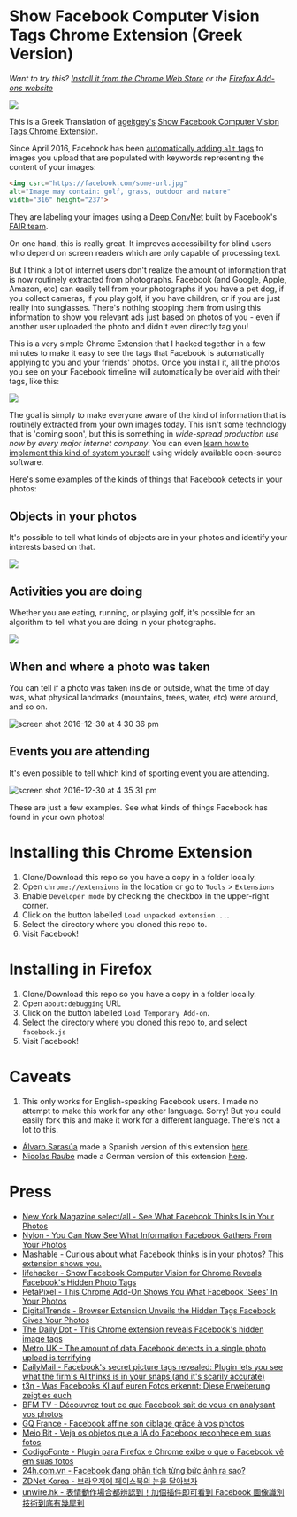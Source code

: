 # Show Facebook Computer Vision Tags Chrome Extension (Greek Version)

_Want to try this? [Install it from the Chrome Web Store](https://chrome.google.com/webstore/detail/show-facebook-computer-vi/elafbihhbfmfihdflghclaclcilcnmie?hl=en-US&gl=US) or the [Firefox Add-ons website](https://addons.mozilla.org/en-US/firefox/addon/show-computer-vision-tags/)_

![](https://cloud.githubusercontent.com/assets/896692/21574672/fa4cecb4-ceab-11e6-896c-101025c68dc3.png)

This is a Greek Translation of [ageitgey's](https://github.com/ageitgey) [Show Facebook Computer Vision Tags Chrome Extension](https://github.com/ageitgey/show-facebook-computer-vision-tags).

Since April 2016, Facebook has been [automatically adding `alt` tags](https://code.facebook.com/posts/457605107772545/under-the-hood-building-accessibility-tools-for-the-visually-impaired-on-facebook/) to images you upload that are populated with keywords representing the content of your images:

```html
<img csrc="https://facebook.com/some-url.jpg"
alt="Image may contain: golf, grass, outdoor and nature"
width="316" height="237">
```

They are labeling your images using a [Deep ConvNet](https://medium.com/@ageitgey/machine-learning-is-fun-part-3-deep-learning-and-convolutional-neural-networks-f40359318721#.luqjma59e) built by Facebook's [FAIR team](https://research.fb.com/category/facebook-ai-research-fair/).

On one hand, this is really great. It improves accessibility for blind users who depend on screen readers which are only capable of processing text.

But I think a lot of internet users don't realize the amount of information that is now routinely extracted from photographs. Facebook (and Google, Apple, Amazon, etc) can easily tell from your photographs if you have a pet dog, if you collect cameras, if you play golf, if you have children, or if you are just really into sunglasses. There's nothing stopping them from using this information to show you relevant ads just based on photos of you - even if another user uploaded the photo and didn't even directly tag you!

This is a very simple Chrome Extension that I hacked together in a few minutes to make it easy to see the tags that Facebook is automatically applying to you and your friends' photos. Once you install it, all the photos you see on your Facebook timeline will automatically be overlaid with their tags, like this:

![](https://cloud.githubusercontent.com/assets/896692/21574687/3443b268-ceac-11e6-85ee-45f59408f9bb.png)

The goal is simply to make everyone aware of the kind of information that is routinely extracted from your own images today. This isn't some technology that is 'coming soon', but this is something in _wide-spread production use now by every major internet company_. You can even [learn how to implement this kind of system yourself](https://medium.com/@ageitgey/machine-learning-is-fun-part-3-deep-learning-and-convolutional-neural-networks-f40359318721) using widely available open-source software.

Here's some examples of the kinds of things that Facebook detects in your photos:

## Objects in your photos

It's possible to tell what kinds of objects are in your photos and identify your interests based on that.

![](https://cloud.githubusercontent.com/assets/896692/21574712/aa1fd34a-ceac-11e6-98b0-b0b7a6a5d9fb.png)

## Activities you are doing

Whether you are eating, running, or playing golf, it's possible for an algorithm to tell what you are doing in your photographs.

![](https://cloud.githubusercontent.com/assets/896692/21574724/f5055da8-ceac-11e6-9ec0-14629f42deca.png)

## When and where a photo was taken

You can tell if a photo was taken inside or outside, what the time of day was, what physical landmarks (mountains, trees, water, etc) were around, and so on.

![screen shot 2016-12-30 at 4 30 36 pm](https://cloud.githubusercontent.com/assets/896692/21574743/5de83548-cead-11e6-9211-3e75a588523d.png)

## Events you are attending

It's even possible to tell which kind of sporting event you are attending.

![screen shot 2016-12-30 at 4 35 31 pm](https://cloud.githubusercontent.com/assets/896692/21574780/24767440-ceae-11e6-9ee1-b5e065f89c93.png)

These are just a few examples. See what kinds of things Facebook has found in your own photos!

# Installing this Chrome Extension

1. Clone/Download this repo so you have a copy in a folder locally.
2. Open `chrome://extensions` in the location or go to `Tools` > `Extensions`
3. Enable `Developer mode` by checking the checkbox in the upper-right corner.
4. Click on the button labelled `Load unpacked extension...`.
5. Select the directory where you cloned this repo to.
6. Visit Facebook!

# Installing in Firefox

1. Clone/Download this repo so you have a copy in a folder locally.
2. Open `about:debugging` URL
3. Click on the button labelled `Load Temporary Add-on`.
4. Select the directory where you cloned this repo to, and select `facebook.js`
5. Visit Facebook!

# Caveats

1. This only works for English-speaking Facebook users. I made no attempt to make this work for any other language. Sorry! But you could easily fork this and make it work for a different language. There's not a lot to this.

  - [Álvaro Sarasúa](https://github.com/asarasua) made a Spanish version of this extension [here](https://github.com/asarasua/show-facebook-computer-vision-tags).
  - [Nicolas Raube](https://github.com/nicolasraube) made a German version of this extension [here](https://github.com/nicolasraube/show-facebook-computer-vision-tags).

# Press

- [New York Magazine select/all - See What Facebook Thinks Is in Your Photos](http://nymag.com/selectall/2017/01/see-what-facebook-thinks-is-in-your-photos.html)
- [Nylon - You Can Now See What Information Facebook Gathers From Your Photos](http://www.nylon.com/articles/information-facebook-gets-from-photos)
- [Mashable - Curious about what Facebook thinks is in your photos? This extension shows you.](http://mashable.com/2017/01/05/chrome-extension-facebook-photos-tagging/)
- [lifehacker - Show Facebook Computer Vision for Chrome Reveals Facebook's Hidden Photo Tags](http://lifehacker.com/show-facebook-computer-vision-for-chrome-reveals-facebo-1790716574)
- [PetaPixel - This Chrome Add-On Shows You What Facebook 'Sees' In Your Photos](http://petapixel.com/2017/01/04/chrome-add-shows-facebook-sees-photos/)
- [DigitalTrends - Browser Extension Unveils the Hidden Tags Facebook Gives Your Photos](http://www.digitaltrends.com/photography/browser-extension-facebook-photo-tags-hidden-shows/)
- [The Daily Dot - This Chrome extension reveals Facebook's hidden image tags](http://www.dailydot.com/debug/chrome-extension-facebook-image-tags/)
- [Metro UK - The amount of data Facebook detects in a single photo upload is terrifying](http://metro.co.uk/2017/01/05/heres-how-much-data-facebook-can-take-from-just-one-of-your-uploaded-photos-6362804/)
- [DailyMail - Facebook's secret picture tags revealed: Plugin lets you see what the firm's AI thinks is in your snaps (and it's scarily accurate)](http://www.dailymail.co.uk/sciencetech/article-4093082/Facebook-s-secret-picture-tags-revealed-Plugin-lets-firm-s-AI-thinks-pictures.html)
- [t3n - Was Facebooks KI auf euren Fotos erkennt: Diese Erweiterung zeigt es euch](http://t3n.de/news/facebook-ki-bilderkennung-chrome-781194/)
- [BFM TV - Découvrez tout ce que Facebook sait de vous en analysant vos photos](http://hightech.bfmtv.com/internet/decouvrez-tout-ce-que-facebook-sait-de-vous-en-analysant-vos-photos-1076938.html)
- [GQ France - Facebook affine son ciblage grâce à vos photos](http://www.gqmagazine.fr/pop-culture/news/articles/facebook-collecte-des-donnees-dans-vos-photos/49175)
- [Meio Bit - Veja os objetos que a IA do Facebook reconhece em suas fotos](http://meiobit.com/357917/facebook-computer-vision-tags-inteligencia-artificial-reconhece-os-objetos-contidos-em-suas-fotos-saiba-o-que-ele-entende/)
- [CodigoFonte - Plugin para Firefox e Chrome exibe o que o Facebook vê em suas fotos](http://codigofonte.uol.com.br/noticias/plugin-para-firefox-e-chrome-exibe-o-que-o-facebook-ve-em-suas-fotos)
- [24h.com.vn - Facebook đang phân tích từng bức ảnh ra sao?](http://us.24h.com.vn/cong-nghe-thong-tin/facebook-dang-phan-tich-tung-buc-anh-ra-sao-c55a845636.html)
- [ZDNet Korea - 브라우저에 페이스북의 눈을 달아보자](http://www.zdnet.co.kr/news/news_view.asp?artice_id=20170105100124)
- [unwire.hk - 表情動作場合都辨認到！加個插件即可看到 Facebook 圖像識別技術到底有幾犀利](https://unwire.hk/2017/01/05/show-facebook-computer-vision-tags/software/)
